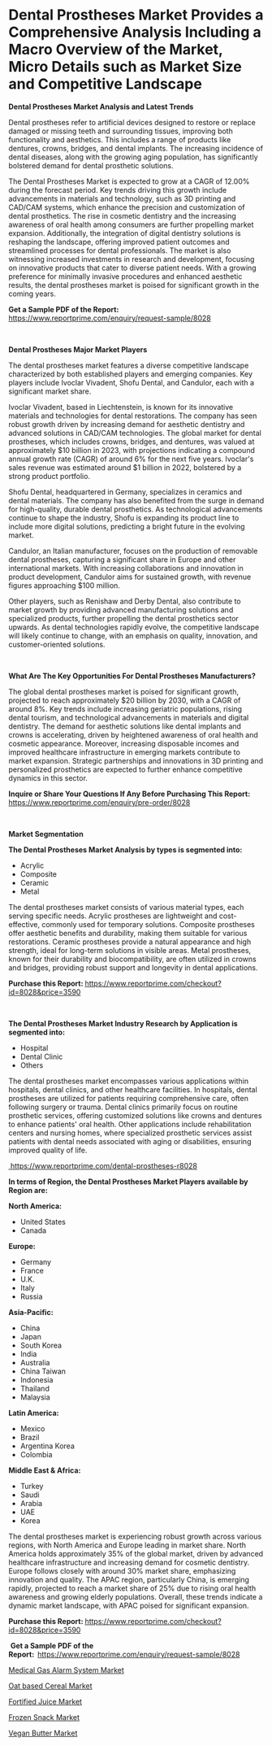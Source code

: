 <p><h1>Dental Prostheses Market Provides a Comprehensive Analysis Including a Macro Overview of the Market, Micro Details such as Market Size and Competitive Landscape</h1></p><p><strong>Dental Prostheses Market Analysis and Latest Trends</strong></p>
<p><p>Dental prostheses refer to artificial devices designed to restore or replace damaged or missing teeth and surrounding tissues, improving both functionality and aesthetics. This includes a range of products like dentures, crowns, bridges, and dental implants. The increasing incidence of dental diseases, along with the growing aging population, has significantly bolstered demand for dental prosthetic solutions.</p><p>The Dental Prostheses Market is expected to grow at a CAGR of 12.00% during the forecast period. Key trends driving this growth include advancements in materials and technology, such as 3D printing and CAD/CAM systems, which enhance the precision and customization of dental prosthetics. The rise in cosmetic dentistry and the increasing awareness of oral health among consumers are further propelling market expansion. Additionally, the integration of digital dentistry solutions is reshaping the landscape, offering improved patient outcomes and streamlined processes for dental professionals. The market is also witnessing increased investments in research and development, focusing on innovative products that cater to diverse patient needs. With a growing preference for minimally invasive procedures and enhanced aesthetic results, the dental prostheses market is poised for significant growth in the coming years.</p></p>
<p><strong>Get a Sample PDF of the Report:&nbsp;</strong> <a href="https://www.reportprime.com/enquiry/request-sample/8028?utm_campaign=1898&utm_medium=2&utm_source=Github&utm_content=ia&utm_term=25122024&utm_id=dental-prostheses">https://www.reportprime.com/enquiry/request-sample/8028</a></p>
<p>&nbsp;</p>
<p><strong>Dental Prostheses Major Market Players</strong></p>
<p><p>The dental prostheses market features a diverse competitive landscape characterized by both established players and emerging companies. Key players include Ivoclar Vivadent, Shofu Dental, and Candulor, each with a significant market share.</p><p>Ivoclar Vivadent, based in Liechtenstein, is known for its innovative materials and technologies for dental restorations. The company has seen robust growth driven by increasing demand for aesthetic dentistry and advanced solutions in CAD/CAM technologies. The global market for dental prostheses, which includes crowns, bridges, and dentures, was valued at approximately $10 billion in 2023, with projections indicating a compound annual growth rate (CAGR) of around 6% for the next five years. Ivoclar's sales revenue was estimated around $1 billion in 2022, bolstered by a strong product portfolio.</p><p>Shofu Dental, headquartered in Germany, specializes in ceramics and dental materials. The company has also benefited from the surge in demand for high-quality, durable dental prosthetics. As technological advancements continue to shape the industry, Shofu is expanding its product line to include more digital solutions, predicting a bright future in the evolving market.</p><p>Candulor, an Italian manufacturer, focuses on the production of removable dental prostheses, capturing a significant share in Europe and other international markets. With increasing collaborations and innovation in product development, Candulor aims for sustained growth, with revenue figures approaching $100 million.</p><p>Other players, such as Renishaw and Derby Dental, also contribute to market growth by providing advanced manufacturing solutions and specialized products, further propelling the dental prosthetics sector upwards. As dental technologies rapidly evolve, the competitive landscape will likely continue to change, with an emphasis on quality, innovation, and customer-oriented solutions.</p></p>
<p>&nbsp;</p>
<p><strong>What Are The Key Opportunities For Dental Prostheses Manufacturers?</strong></p>
<p><p>The global dental prostheses market is poised for significant growth, projected to reach approximately $20 billion by 2030, with a CAGR of around 8%. Key trends include increasing geriatric populations, rising dental tourism, and technological advancements in materials and digital dentistry. The demand for aesthetic solutions like dental implants and crowns is accelerating, driven by heightened awareness of oral health and cosmetic appearance. Moreover, increasing disposable incomes and improved healthcare infrastructure in emerging markets contribute to market expansion. Strategic partnerships and innovations in 3D printing and personalized prosthetics are expected to further enhance competitive dynamics in this sector.</p></p>
<p><strong>Inquire or Share Your Questions If Any Before Purchasing This Report:</strong> <a href="https://www.reportprime.com/enquiry/pre-order/8028?utm_campaign=1898&utm_medium=2&utm_source=Github&utm_content=ia&utm_term=25122024&utm_id=dental-prostheses">https://www.reportprime.com/enquiry/pre-order/8028</a></p>
<p>&nbsp;</p>
<p><strong>Market Segmentation</strong></p>
<p><strong>The Dental Prostheses Market Analysis by types is segmented into:</strong></p>
<p><ul><li>Acrylic</li><li>Composite</li><li>Ceramic</li><li>Metal</li></ul></p>
<p><p>The dental prostheses market consists of various material types, each serving specific needs. Acrylic prostheses are lightweight and cost-effective, commonly used for temporary solutions. Composite prostheses offer aesthetic benefits and durability, making them suitable for various restorations. Ceramic prostheses provide a natural appearance and high strength, ideal for long-term solutions in visible areas. Metal prostheses, known for their durability and biocompatibility, are often utilized in crowns and bridges, providing robust support and longevity in dental applications.</p></p>
<p><strong>Purchase this Report:&nbsp;</strong><a href="https://www.reportprime.com/checkout?id=8028&price=3590&utm_campaign=1898&utm_medium=2&utm_source=Github&utm_content=ia&utm_term=25122024&utm_id=dental-prostheses">https://www.reportprime.com/checkout?id=8028&price=3590</a></p>
<p>&nbsp;</p>
<p><strong>The Dental Prostheses Market Industry Research by Application is segmented into:</strong></p>
<p><ul><li>Hospital</li><li>Dental Clinic</li><li>Others</li></ul></p>
<p><p>The dental prostheses market encompasses various applications within hospitals, dental clinics, and other healthcare facilities. In hospitals, dental prostheses are utilized for patients requiring comprehensive care, often following surgery or trauma. Dental clinics primarily focus on routine prosthetic services, offering customized solutions like crowns and dentures to enhance patients' oral health. Other applications include rehabilitation centers and nursing homes, where specialized prosthetic services assist patients with dental needs associated with aging or disabilities, ensuring improved quality of life.</p></p>
<p><a href="https://www.reportprime.com/dental-prostheses-r8028?utm_campaign=1898&utm_medium=2&utm_source=Github&utm_content=ia&utm_term=25122024&utm_id=dental-prostheses">&nbsp;https://www.reportprime.com/dental-prostheses-r8028</a></p>
<p><strong>In terms of Region, the Dental Prostheses Market Players available by Region are:</strong></p>
<p>
    <p> <strong> North America: </strong>
        <ul>
            <li>United States</li>
            <li>Canada</li>
        </ul>
        </p> 
    <p> <strong> Europe: </strong>
        <ul>
            <li>Germany</li>
            <li>France</li>
            <li>U.K.</li>
            <li>Italy</li>
            <li>Russia</li>
        </ul>
        </p> 
    <p> <strong> Asia-Pacific: </strong>
        <ul>
            <li>China</li>
            <li>Japan</li>
            <li>South Korea</li>
            <li>India</li>
            <li>Australia</li>
            <li>China Taiwan</li>
            <li>Indonesia</li>
            <li>Thailand</li>
            <li>Malaysia</li>
        </ul>
        </p> 
    <p> <strong> Latin America: </strong>
        <ul>
            <li>Mexico</li>
            <li>Brazil</li>
            <li>Argentina Korea</li>
            <li>Colombia</li>
        </ul>
        </p> 
    <p> <strong> Middle East & Africa: </strong>
        <ul>
            <li>Turkey</li>
            <li>Saudi</li>
            <li>Arabia</li>
            <li>UAE</li>
            <li>Korea</li>
        </ul>
    </p>
    </p>
<p><p>The dental prostheses market is experiencing robust growth across various regions, with North America and Europe leading in market share. North America holds approximately 35% of the global market, driven by advanced healthcare infrastructure and increasing demand for cosmetic dentistry. Europe follows closely with around 30% market share, emphasizing innovation and quality. The APAC region, particularly China, is emerging rapidly, projected to reach a market share of 25% due to rising oral health awareness and growing elderly populations. Overall, these trends indicate a dynamic market landscape, with APAC poised for significant expansion.</p></p>
<p><strong>Purchase this Report: </strong><a href="https://www.reportprime.com/checkout?id=8028&price=3590&utm_campaign=1898&utm_medium=2&utm_source=Github&utm_content=ia&utm_term=25122024&utm_id=dental-prostheses">https://www.reportprime.com/checkout?id=8028&price=3590</a></p>
<p>&nbsp;<strong>Get a Sample PDF of the Report:&nbsp;&nbsp;</strong><a href="https://www.reportprime.com/enquiry/request-sample/8028?utm_campaign=1898&utm_medium=2&utm_source=Github&utm_content=ia&utm_term=25122024&utm_id=dental-prostheses">https://www.reportprime.com/enquiry/request-sample/8028</a></p>
<p><strong></strong></p>
<p><p><a href="https://github.com/Chiragrp22/Market-Research-Report-List-6/blob/main/medical-gas-alarm-system-market.md?utm_campaign=1898&utm_medium=2&utm_source=Github&utm_content=ia&utm_term=25122024&utm_id=dental-prostheses">Medical Gas Alarm System Market</a></p><p><a href="https://www.linkedin.com/pulse/oat-based-cereal-market-forecast-highlights-2024-2031-aru5e?utm_campaign=1898&utm_medium=2&utm_source=Github&utm_content=ia&utm_term=25122024&utm_id=dental-prostheses">Oat based Cereal Market</a></p><p><a href="https://www.linkedin.com/pulse/fortified-juice-market-report-in-depth-analysis-global-regional-qryie?utm_campaign=1898&utm_medium=2&utm_source=Github&utm_content=ia&utm_term=25122024&utm_id=dental-prostheses">Fortified Juice Market</a></p><p><a href="https://www.linkedin.com/pulse/frozen-snack-market-analysis-report-2024-2031-size-growing-gccce?utm_campaign=1898&utm_medium=2&utm_source=Github&utm_content=ia&utm_term=25122024&utm_id=dental-prostheses">Frozen Snack Market</a></p><p><a href="https://www.linkedin.com/pulse/from-2024-2031-industryrevenue-generation-current-vfj9e?utm_campaign=1898&utm_medium=2&utm_source=Github&utm_content=ia&utm_term=25122024&utm_id=dental-prostheses">Vegan Butter Market</a></p></p>